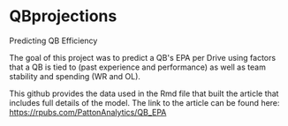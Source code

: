 # QBprojections
Predicting QB Efficiency

  The goal of this project was to predict a QB's EPA per Drive using factors that a QB is tied to (past experience and performance)
as well as team stability and spending (WR and OL).

  This github provides the data used in the Rmd file that built the article that includes full details of the model. The link to the 
article can be found here: https://rpubs.com/PattonAnalytics/QB_EPA
